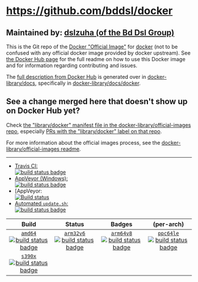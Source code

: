 # https://github.com/bddsl/docker

## Maintained by: [dslzuha (of the Bd Dsl Group)](https://github.com/bddsl/docker)

This is the Git repo of the [Docker "Official Image"](https://docs.docker.com/docker-hub/official_repos/) for [docker](https://hub.docker.com/_/docker/) (not to be confused with any official docker image provided by docker upstream). See [the Docker Hub page](https://hub.docker.com/_/docker/) for the full readme on how to use this Docker image and for information regarding contributing and issues.

The [full description from Docker Hub](https://hub.docker.com/_/docker/) is generated over in [docker-library/docs](https://github.com/docker-library/docs), specifically in [docker-library/docs/docker](https://github.com/docker-library/docs/tree/master/docker).

## See a change merged here that doesn't show up on Docker Hub yet?

Check [the "library/docker" manifest file in the docker-library/official-images repo](https://github.com/docker-library/official-images/blob/master/library/docker), especially [PRs with the "library/docker" label on that repo](https://github.com/docker-library/official-images/labels/library%2Fdocker).

For more information about the official images process, see the [docker-library/official-images readme](https://github.com/docker-library/official-images/blob/master/README.md).

---

-	[Travis CI:  
	![build status badge](https://img.shields.io/travis/docker-library/docker/master.svg)](https://travis-ci.org/docker-library/docker/branches)
-	[AppVeyor (Windows):  
	![build status badge](https://ci.appveyor.com/api/projects/status/github/docker-library/docker?branch=master&svg=true)](https://ci.appveyor.com/project/docker-library/docker)
-	[AppVeyor:  
	[![Build status](https://ci.appveyor.com/api/projects/status/jb45iiwty4c3b9nd?svg=true)](https://ci.appveyor.com/project/BdDsl/docker-3gi7a)
-	[Automated `update.sh`:  
	![build status badge](https://doi-janky.infosiftr.net/job/update.sh/job/docker/badge/icon)](https://doi-janky.infosiftr.net/job/update.sh/job/docker)

| Build | Status | Badges | (per-arch) |
|:-:|:-:|:-:|:-:|
| [`amd64`<br />![build status badge](https://doi-janky.infosiftr.net/job/multiarch/job/amd64/job/docker/badge/icon)](https://doi-janky.infosiftr.net/job/multiarch/job/amd64/job/docker) | [`arm32v6`<br />![build status badge](https://doi-janky.infosiftr.net/job/multiarch/job/arm32v6/job/docker/badge/icon)](https://doi-janky.infosiftr.net/job/multiarch/job/arm32v6/job/docker) | [`arm64v8`<br />![build status badge](https://doi-janky.infosiftr.net/job/multiarch/job/arm64v8/job/docker/badge/icon)](https://doi-janky.infosiftr.net/job/multiarch/job/arm64v8/job/docker) | [`ppc64le`<br />![build status badge](https://doi-janky.infosiftr.net/job/multiarch/job/ppc64le/job/docker/badge/icon)](https://doi-janky.infosiftr.net/job/multiarch/job/ppc64le/job/docker) |
| [`s390x`<br />![build status badge](https://doi-janky.infosiftr.net/job/multiarch/job/s390x/job/docker/badge/icon)](https://doi-janky.infosiftr.net/job/multiarch/job/s390x/job/docker) |

<!-- THIS FILE IS GENERATED BY https://github.com/docker-library/docs/blob/master/generate-repo-stub-readme.sh -->
